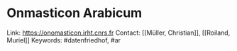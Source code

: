 # Onmasticon Arabicum

Link: https://onomasticon.irht.cnrs.fr
Contact: [[Müller, Christian]], [[Roiland, Muriel]]
Keywords: #datenfriedhof, #ar